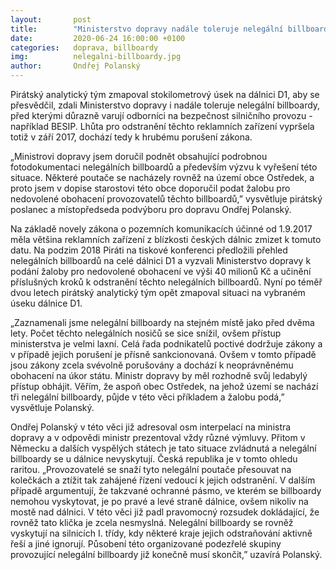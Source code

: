 ```yaml
---
layout:       post
title:        "Ministerstvo dopravy nadále toleruje nelegální billboardy, dochází k hrubému porušení zákona"
date:         2020-06-24 16:00:00 +0100
categories:   doprava, billboardy
img:          nelegalni-billboardy.jpg
author:       Ondřej Polanský
---
```

Pirátský analytický tým zmapoval stokilometrový úsek na dálnici D1, aby se přesvědčil, zdali Ministerstvo dopravy i nadále toleruje nelegální billboardy, před kterými důrazně varují odborníci na bezpečnost silničního provozu - například BESIP. Lhůta pro odstranění těchto reklamních zařízení vypršela totiž v září 2017, dochází tedy k hrubému porušení zákona.

<!--more-->

„Ministrovi dopravy jsem doručil podnět obsahující podrobnou fotodokumentaci nelegálních billboardů a především výzvu k vyřešení této situace. Některé poutače se nacházely rovněž na území obce Ostředek, a proto jsem v dopise starostovi této obce doporučil podat žalobu pro nedovolené obohacení provozovatelů těchto billboardů,” vysvětluje pirátský poslanec a místopředseda podvýboru pro dopravu Ondřej Polanský.

Na základě novely zákona o pozemních komunikacích účinné od 1.9.2017 měla většina reklamních zařízení z blízkosti českých dálnic zmizet k tomuto datu. Na podzim 2018 Piráti na tiskové konferenci předložili přehled nelegálních billboardů na celé dálnici D1 a vyzvali Ministerstvo dopravy k podání žaloby pro nedovolené obohacení ve výši 40 milionů Kč a učinění příslušných kroků k odstranění těchto nelegálních billboardů. Nyní po téměř dvou letech pirátský analytický tým opět zmapoval situaci na vybraném úseku dálnice D1.

„Zaznamenali jsme nelegální billboardy na stejném místě jako před dvěma lety. Počet těchto nelegálních nosičů se sice snížil, ovšem přístup ministerstva je velmi laxní. Celá řada podnikatelů poctivé dodržuje zákony a v případě jejich porušení je přísně sankcionovaná. Ovšem v tomto případě jsou zákony zcela svévolně porušovány a dochází k neoprávněnému obohacení na úkor státu. Ministr dopravy by měl rozhodně svůj ledabylý přístup obhájit. Věřím, že aspoň obec Ostředek, na jehož území se nachází tři nelegální billboardy, půjde v této věci příkladem a žalobu podá,” vysvětluje Polanský.  

Ondřej Polanský v této věci již adresoval osm interpelací na ministra dopravy a v odpovědi ministr prezentoval vždy různé výmluvy. Přitom v Německu a dalších vyspělých státech je tato situace zvládnutá a nelegální billboardy se u dálnice nevyskytují. Česká republika je v tomto ohledu raritou. „Provozovatelé se snaží tyto nelegální poutače přesouvat na kolečkách a ztížit tak zahájené řízení vedoucí k jejich odstranění. V dalším případě argumentují, že takzvané ochranné pásmo, ve kterém se billboardy nemohou vyskytovat, je po pravé a levé straně dálnice, ovšem nikoliv na mostě nad dálnici. V této věci již padl pravomocný rozsudek dokládající, že rovněž tato klička je zcela nesmyslná.  Nelegální billboardy se rovněž vyskytují na silnicích I. třídy, kdy některé kraje jejich odstraňování aktivně řeší a jiné ignorují. Působení této organizované podezřelé skupiny provozující nelegální billboardy již konečně musí skončit,” uzavírá Polanský.
